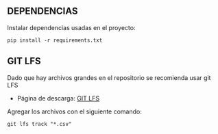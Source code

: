 ## DEPENDENCIAS

Instalar dependencias usadas en el proyecto:

``pip install -r requirements.txt``

## GIT LFS

Dado que hay archivos grandes en el repositorio se recomienda usar git LFS

- Página de descarga: [GIT LFS](https://git-lfs.com)

Agregar los archivos con el siguiente comando:

``git lfs track "*.csv"``